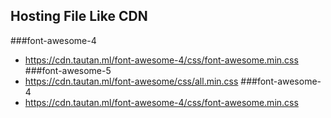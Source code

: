 ## Hosting File Like CDN
###font-awesome-4
* https://cdn.tautan.ml/font-awesome-4/css/font-awesome.min.css
###font-awesome-5
* https://cdn.tautan.ml/font-awesome/css/all.min.css
###font-awesome-4
* https://cdn.tautan.ml/font-awesome-4/css/font-awesome.min.css
